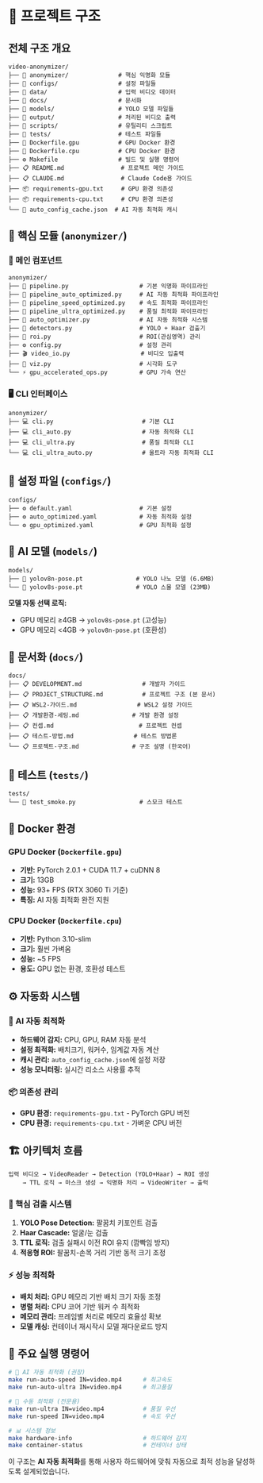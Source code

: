 # 📂 프로젝트 구조

## 전체 구조 개요

```
video-anonymizer/
├── 📁 anonymizer/              # 핵심 익명화 모듈
├── 📁 configs/                 # 설정 파일들
├── 📁 data/                    # 입력 비디오 데이터
├── 📁 docs/                    # 문서화
├── 📁 models/                  # YOLO 모델 파일들
├── 📁 output/                  # 처리된 비디오 출력
├── 📁 scripts/                 # 유틸리티 스크립트
├── 📁 tests/                   # 테스트 파일들
├── 🐳 Dockerfile.gpu           # GPU Docker 환경
├── 🐳 Dockerfile.cpu           # CPU Docker 환경
├── ⚙️ Makefile                 # 빌드 및 실행 명령어
├── 📋 README.md                # 프로젝트 메인 가이드
├── 📋 CLAUDE.md                # Claude Code용 가이드
├── 📦 requirements-gpu.txt     # GPU 환경 의존성
├── 📦 requirements-cpu.txt     # CPU 환경 의존성
└── 🤖 auto_config_cache.json  # AI 자동 최적화 캐시
```

## 📁 핵심 모듈 (`anonymizer/`)

### 🎯 메인 컴포넌트
```
anonymizer/
├── 🚀 pipeline.py                    # 기본 익명화 파이프라인
├── 🚀 pipeline_auto_optimized.py     # AI 자동 최적화 파이프라인
├── 🚀 pipeline_speed_optimized.py    # 속도 최적화 파이프라인
├── 🚀 pipeline_ultra_optimized.py    # 품질 최적화 파이프라인
├── 🤖 auto_optimizer.py              # AI 자동 최적화 시스템
├── 🎯 detectors.py                   # YOLO + Haar 검출기
├── 📐 roi.py                         # ROI(관심영역) 관리
├── ⚙️ config.py                      # 설정 관리
├── 🎬 video_io.py                    # 비디오 입출력
├── 🎨 viz.py                         # 시각화 도구
└── ⚡ gpu_accelerated_ops.py         # GPU 가속 연산
```

### 🖥️ CLI 인터페이스
```
anonymizer/
├── 💻 cli.py                         # 기본 CLI
├── 💻 cli_auto.py                    # 자동 최적화 CLI
├── 💻 cli_ultra.py                   # 품질 최적화 CLI
└── 💻 cli_ultra_auto.py              # 울트라 자동 최적화 CLI
```

## 📁 설정 파일 (`configs/`)

```
configs/
├── ⚙️ default.yaml                   # 기본 설정
├── ⚙️ auto_optimized.yaml            # 자동 최적화 설정
└── ⚙️ gpu_optimized.yaml             # GPU 최적화 설정
```

## 📁 AI 모델 (`models/`)

```
models/
├── 🤖 yolov8n-pose.pt               # YOLO 나노 모델 (6.6MB)
└── 🤖 yolov8s-pose.pt               # YOLO 스몰 모델 (23MB)
```

**모델 자동 선택 로직:**
- GPU 메모리 ≥4GB → `yolov8s-pose.pt` (고성능)
- GPU 메모리 <4GB → `yolov8n-pose.pt` (호환성)

## 📁 문서화 (`docs/`)

```
docs/
├── 📋 DEVELOPMENT.md                 # 개발자 가이드
├── 📋 PROJECT_STRUCTURE.md           # 프로젝트 구조 (본 문서)
├── 📋 WSL2-가이드.md                 # WSL2 설정 가이드
├── 📋 개발환경-세팅.md               # 개발 환경 설정
├── 📋 컨셉.md                        # 프로젝트 컨셉
├── 📋 테스트-방법.md                 # 테스트 방법론
└── 📋 프로젝트-구조.md               # 구조 설명 (한국어)
```

## 📁 테스트 (`tests/`)

```
tests/
└── 🧪 test_smoke.py                  # 스모크 테스트
```

## 🐳 Docker 환경

### GPU Docker (`Dockerfile.gpu`)
- **기반:** PyTorch 2.0.1 + CUDA 11.7 + cuDNN 8
- **크기:** 13GB
- **성능:** 93+ FPS (RTX 3060 Ti 기준)
- **특징:** AI 자동 최적화 완전 지원

### CPU Docker (`Dockerfile.cpu`)  
- **기반:** Python 3.10-slim
- **크기:** 훨씬 가벼움
- **성능:** ~5 FPS
- **용도:** GPU 없는 환경, 호환성 테스트

## ⚙️ 자동화 시스템

### 🤖 AI 자동 최적화
- **하드웨어 감지:** CPU, GPU, RAM 자동 분석
- **설정 최적화:** 배치크기, 워커수, 임계값 자동 계산
- **캐시 관리:** `auto_config_cache.json`에 설정 저장
- **성능 모니터링:** 실시간 리소스 사용률 추적

### 📦 의존성 관리
- **GPU 환경:** `requirements-gpu.txt` - PyTorch GPU 버전
- **CPU 환경:** `requirements-cpu.txt` - 가벼운 CPU 버전

## 🏗️ 아키텍처 흐름

```
입력 비디오 → VideoReader → Detection (YOLO+Haar) → ROI 생성 
    → TTL 로직 → 마스크 생성 → 익명화 처리 → VideoWriter → 출력
```

### 🎯 핵심 검출 시스템
1. **YOLO Pose Detection:** 팔꿈치 키포인트 검출
2. **Haar Cascade:** 얼굴/눈 검출
3. **TTL 로직:** 검출 실패시 이전 ROI 유지 (깜빡임 방지)
4. **적응형 ROI:** 팔꿈치-손목 거리 기반 동적 크기 조정

### ⚡ 성능 최적화
- **배치 처리:** GPU 메모리 기반 배치 크기 자동 조정
- **병렬 처리:** CPU 코어 기반 워커 수 최적화
- **메모리 관리:** 프레임별 처리로 메모리 효율성 확보
- **모델 캐싱:** 컨테이너 재시작시 모델 재다운로드 방지

## 🚀 주요 실행 명령어

```bash
# 🤖 AI 자동 최적화 (권장)
make run-auto-speed IN=video.mp4      # 최고속도
make run-auto-ultra IN=video.mp4      # 최고품질

# 🔧 수동 최적화 (전문용)
make run-ultra IN=video.mp4           # 품질 우선
make run-speed IN=video.mp4           # 속도 우선

# 📊 시스템 정보
make hardware-info                    # 하드웨어 감지
make container-status                 # 컨테이너 상태
```

이 구조는 **AI 자동 최적화**를 통해 사용자 하드웨어에 맞춰 자동으로 최적 성능을 달성하도록 설계되었습니다.
